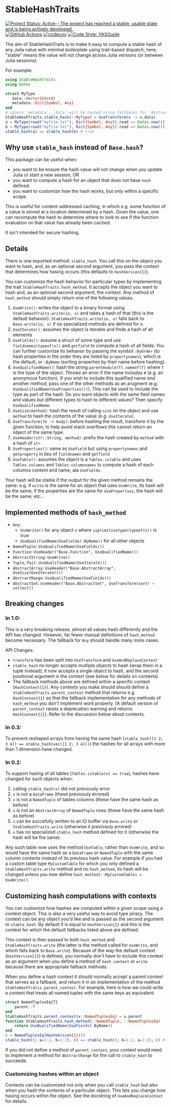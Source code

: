 # StableHashTraits

[![Project Status: Active – The project has reached a stable, usable state and is being actively developed.](https://www.repostatus.org/badges/latest/active.svg)](https://www.repostatus.org/#active)
 [![GitHub Actions](https://github.com/beacon-biosignals/StableHashTraits.jl/workflows/CI/badge.svg)](https://github.com/beacon-biosignals/StableHashTraits.jl/actions/workflows/ci.yml)
 [![codecov](https://codecov.io/gh/beacon-biosignals/StableHashTraits.jl/branch/main/graph/badge.svg?token=4O1YO0GMNM)](https://codecov.io/gh/beacon-biosignals/StableHashTraits.jl)
[![Code Style: YASGuide](https://img.shields.io/badge/code%20style-yas-violet.svg)](https://github.com/jrevels/YASGu)


The aim of StableHashTraits is to make it easy to compute a stable hash of any Julia value
with minimal boilerplate using trait-based dispatch; here, "stable" means the value will not
change across Julia versions (or between Julia sessions). 

For example:

```julia
using StableHashTraits
using Dates

struct MyType
   data::Vector{UInt8}
   metadata::Dict{Symbol, Any}
end
# ignore `metadata`, `data` will be hashed using fallbacks for `AbstractArray` type
StableHashTraits.stable_hash(::MyType) = UseTransform(x -> x.data) 
a = MyType(read("myfile.txt"), Dict{Symbol, Any}(:read => Dates.now()))
b = MyType(read("myfile.txt"), Dict{Symbol, Any}(:read => Dates.now()))
stable_hash(a) == stable_hash(b) # true
```

## Why use `stable_hash` instead of `Base.hash`?

This package can be useful when:
- you want to be ensure the hash value will not change when you update Julia or start a new session, OR
- you want to compute a hash for an object that does not have `hash` defined. 
- you want to customize how the hash works, but only within a specific scope.

This is useful for content-addressed caching, in which e.g. some function of a value is stored at a location determined by a hash. Given the value, one can recompute the hash to determine where to look to see if the function evaluation on that value has already been cached.

It isn't intended for secure hashing.

## Details

There is one exported method: `stable_hash`. You call this on the object you want to hash, and, as an optional second argument, you pass the context that determines how hasing occurs (this defaults to `HashVersion{1}`).

You can customize the hash behavior for particular types by implementing the trait
`StableHashTraits.hash_method`. It accepts the object you want to hash and, as an optional second argument, the context. Any method of `hash_method` should simply return one of the following values.

1. `UseWrite()`: writes the object to a binary format using `StableHashTraits.write(io, x)`
    and takes a hash of that (this is the default behavior). `StableHashTraits.write(io, x)`
    falls back to `Base.write(io, x)` if no specialized methods are defined for x.
2. `UseIterate()`: assumes the object is iterable and finds a hash of all elements
3. `UseFields()`: assume a struct of some type and use `fieldnames(typeof(x))` and
   `getfield` to compute a hash of all fields. You can further customize its behavior by
   passing the symbol `:ByOrder` (to hash properties in the order they are listed by
   `propertynames`), which is the default, or `:ByName` (sorting properties by their name
   before hashing).
4. `UseQualifiedName()`: hash the string `parentmodule(T).nameof(T)` where `T` is the type
    of the object. Throws an error if the name includes `#` (e.g. an anonymous function). If
    you wish to include this qualified name *and* another method, pass one of the other
    methods as an arugment (e.g. `UseQualifiedName(UseProperties())`). This can be used to
    include the type as part of the hash. Do you want objects with the same field names and
    values but different types to hash to different values? Then specify `UseQualifiedName`.
5. `UseSize(method)`: hash the result of calling `size` on the object and use `method` to
    hash the contents of the value (e.g. `UseIterate`).
6. `UseTransform(fn -> body)`: before hashing the result, transform it by the given
   function; to help avoid stack overflows this cannot return an object of the same type.
7. `UseHeader(str::String, method)`: prefix the hash created by `method` with a hash of
   `str`.
8. `UseProperties()`: same as `UseField` but using `propertynames` and `getproperty` in lieu
   of `fieldnames` and `getfield`
9. `UseTable()`: assumes the object is a `Tables.istable` and uses `Tables.columns` and
   `Tables.columnnames` to compute a hash of each columns content and name, ala
   `UseFields`. 

Your hash will be stable if the output for the given method remains the same: e.g. if
`write` is the same for an object that uses `UseWrite`, its hash will be the same; if the
properties are the same for `UseProperties`, the hash will be the same; etc...

## Implemented methods of `hash_method`

- `Any`: 
    - `UseWrite()` for any object `x` where `isprimitivetype(typeof(x))` is true
    - `UseQualifiedName(UseFields(:ByName))` for all other objects
- `NamedTuple`: `UseQualifiedName(UseFields())`
- `Function`: `UseHeader("Base.Function", UseQualifiedName())`
- `AbstractString`: `UseWrite()`
- `Tuple`, `Pair`: `UseQualifiedName(UseIterate())`
- `AbstractArray`: `UseHeader("Base.AbstractArray", UseSize(UseIterate()))`
- `AbstractRange`: `UseQualifiedName(UseFields())`
- `AbstractSet`: `UseHeader("Base.AbstractSet", UseTransform(sort! ∘ collect))`

## Breaking changes

### In 1.0:

This is a very breaking release, almost all values hash differently and the API has changed.
However, far fewer manual defintiions of `hash_method` become necessary. The fallback for
`Any` should handle many more cases. 

API Changes:

- `transform` has been split into `UseTransform` and `UseAndReplaceContext`
- `stable_hash` no longer accepts mutliple objects to hash (wrap them in a tuple instead);
  it now accepts a single object to hash, and the second positional argument is the context
  (see below for details on contexts).
- The fallback methods above are defined within a specific context (`HashContext{1}`). Any
  contexts you make should should define a `StableHashTraits.parent_context` method that returns
  e.g. `HashContext{1}` so that the fallback implementation for any methods of `hash_method`
  you don't implement work properly. (A default version of `parent_context` raises a deprecation
  warning and returns `HashContext{1}`). Refer to the discussion below about contexts.

### In 0.3:

To prevent reshaped arrays from having the same hash (`stable_hash([1 2; 3 4]) ==
stable_hash(vec([1 2; 3 4]))`) the hashes for all arrays with more than 1 dimension have
changed.

### In 0.2:

To support hasing of all tables (`Tables.istable(x) == true`), hashes have changed for such
objects when:
   1. calling `stable_hash(x)` did not previously error
   1. `x` is not a `DataFrame` (these previosuly errored)
   2. `x` is not a `NamedTuple` of tables columns (these have the same hash as before)
   3. `x` is not an `AbstractArray` of `NamedTuple` rows (these have the same hash as before)
   4. `x` can be succefully written to an IO buffer via `Base.write` or
     `StableHashTraits.write` (otherwise it previosuly errored)
   5. `x` has no specialized `stable_hash` method defined for it (otherwise
   the hash will be the same)

Any such table now uses the method `UseTable`, rather than `UseWrite`, and so would have the
same hash as a `DataFrame` or `NamedTuple` with the same column contents instead of its
previous hash value. For example if you had a custom table type `MyCustomTable` for which
you only defined a `StableHashTraits.write` method and no `hash_method`, its hash will be
changed unless you now define `hash_method(::MyCustomTable) = UseWrite()`.

## Customizing hash computations with contexts

You can customize how hashes are computed within a given scope using a context object. This
is also a very useful way to avoid type piracy. The context can be any object you'd like and
is passed as the second argument to `stable_hash`. By default it is equal to
`HashVersion{1}` and this is the context for which the default fallbacks listed above are
defined.

This context is then passed to both `hash_method` and `StableHashTraits.write` (the latter
is the method called for `UseWrite`, and which falls back to `Base.write`). Because of the
way the default context (`HashVersion{1}`) is defined, you normally don't have to include
this context as an argument when you define a method of `hash_context` or `write` because
there are appropriate fallback methods.

When you define a hash context it should normally accept a parent context that serves as a
fallback, and return it in an implementation of the method
`StableHashTratis.parent_context`. For example, here is how we could write a context that
treats all named tuples with the same keys as equivalent. 

```julia
struct NamedTuplesEq{T}
    parent::T
end
StableHashTraits.parent_context(x::NamedTuplesEq) = x.parent
function StableHashTraits.hash_method(::NamedTuple, ::NamedTuplesEq) 
    return UseQualifiedName(UseFields(:ByName))
end
c = NamedTuplesEq(HashVersion{1}())
stable_hash((; a=1:2, b=1:2), c) == stable_hash((; b=1:2, a=1:2), c) # true
```

If you did not define a method of `parent_context`, your context would need to implement a
method for `AbstractRange` for the call to `stable_hash` to succeede.

### Customizing hashes within an object

Contexts can be customized not only when you call `stable_hash` but also when you hash the
contents of a particular object. This lets you change how hasing occurs within the object.
See the docstring of `UseAndReplaceContext` for details. 
